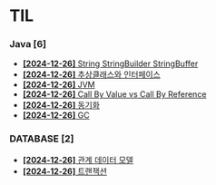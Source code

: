 # TIL
 
### Java [6]
- [**[2024-12-26]**  String StringBuilder StringBuffer](https://github.com/A-lass/TIL/blob/main/Java/String_StringBuilder_StringBuffer.md)
- [**[2024-12-26]**  추상클래스와 인터페이스](https://github.com/A-lass/TIL/blob/main/Java/추상클래스와_인터페이스.md)
- [**[2024-12-26]**  JVM](https://github.com/A-lass/TIL/blob/main/Java/JVM.md)
- [**[2024-12-26]**  Call By Value vs Call By Reference](https://github.com/A-lass/TIL/blob/main/Java/Call_By_Value_vs_Call_By_Reference.md)
- [**[2024-12-26]**  동기화](https://github.com/A-lass/TIL/blob/main/Java/동기화.md)
- [**[2024-12-26]**  GC](https://github.com/A-lass/TIL/blob/main/Java/GC.md)
### DATABASE [2]
- [**[2024-12-26]**  관계 데이터 모델](https://github.com/A-lass/TIL/blob/main/DATABASE/관계_데이터_모델.md)
- [**[2024-12-26]**  트랜잭션](https://github.com/A-lass/TIL/blob/main/DATABASE/트랜잭션.md)
